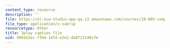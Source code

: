 ```yaml
---
content_type: resource
description: ''
file: https://ol-ocw-studio-app-qa.s3.amazonaws.com/courses/18-085-computational-science-and-engineering-i-fall-2008/990163ec7f6414fde2e2da8713140cfe_28tqrlZSMhk.srt
file_type: application/x-subrip
resourcetype: Other
title: 3play caption file
uid: 990163ec-7f64-14fd-e2e2-da8713140cfe
---
```

